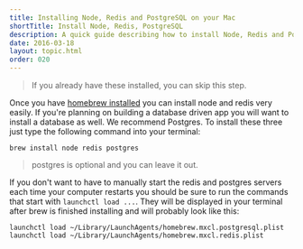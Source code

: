 ```yaml
---
title: Installing Node, Redis and PostgreSQL on your Mac
shortTitle: Install Node, Redis, PostgreSQL
description: A quick guide describing how to install Node, Redis and PostgreSQL on OS X.
date: 2016-03-18
layout: topic.html
order: 020
---
```


> If you already have these installed, you can skip this step.

Once you have [homebrew installed](/v1/guides/installing-homebrew-on-your-mac.html) you can install node and redis very easily. If you're planning on building a database driven app you will want to install a database as well. We recommend Postgres. To install these three just type the following command into your terminal:

`brew install node redis postgres`

> postgres is optional and you can leave it out.

If you don't want to have to manually start the redis and postgres servers each time your computer restarts you should be sure to run the commands that start with `launchctl load ...`. They will be displayed in your terminal after brew is finished installing and will probably look like this:

```
launchctl load ~/Library/LaunchAgents/homebrew.mxcl.postgresql.plist
launchctl load ~/Library/LaunchAgents/homebrew.mxcl.redis.plist
```
